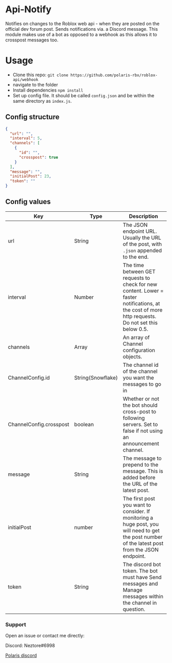 # Api-Notify
Notifies on changes to the Roblox web api - when they are posted on the official dev forum post.
Sends notifications via. a Discord message. This module makes use of a bot as opposed to a webhook as this allows it to crosspost messages too.

# Usage
- Clone this repo: `git clone https://github.com/polaris-rbx/roblox-api/webhook`
- navigate to the folder
- Install dependencies `npm install`
- Set up config file. It should be called `config.json` and be within the same directory as `index.js`.

## Config structure

```json
{
  "url": "",
  "interval": 5,
  "channels": [
    {
      "id": "",
      "crosspost": true
    }
  ],
  "message": "",
  "initialPost": 23,
  "token": ""
}
```
## Config values
| Key | Type | Description |
| --- | ---  | ------------| 
| url | String | The JSON endpoint URL. Usually the URL of the post, with `.json` appended to the end. |
| interval | Number | The time between GET requests to check for new content. Lower = faster notifications, at the cost of more http requests. Do not set this below 0.5.|
| channels | Array<ChannelConfig> |  An array of Channel configuration objects. |
| ChannelConfig.id | String(Snowflake) | The channel id of the channel  you want the messages to go in |
| ChannelConfig.crosspost | boolean |  Whether or not the bot should cross-post to following servers. Set to false if not using an announcement channel. |
| message | String |The message to prepend to the message. This is added before the URL of the latest post. |
| initialPost | number | The first post you want to consider. If monitoring a huge post, you will need to get the post number of the latest post from the JSON endpoint. |
| token | String | The discord bot token. The bot must have Send messages and Manage messages within the channel in question. |

### Support
Open an issue or contact me directly:

Discord: Neztore#6998

[Polaris discord](https://discord.gg/QevWabU)
